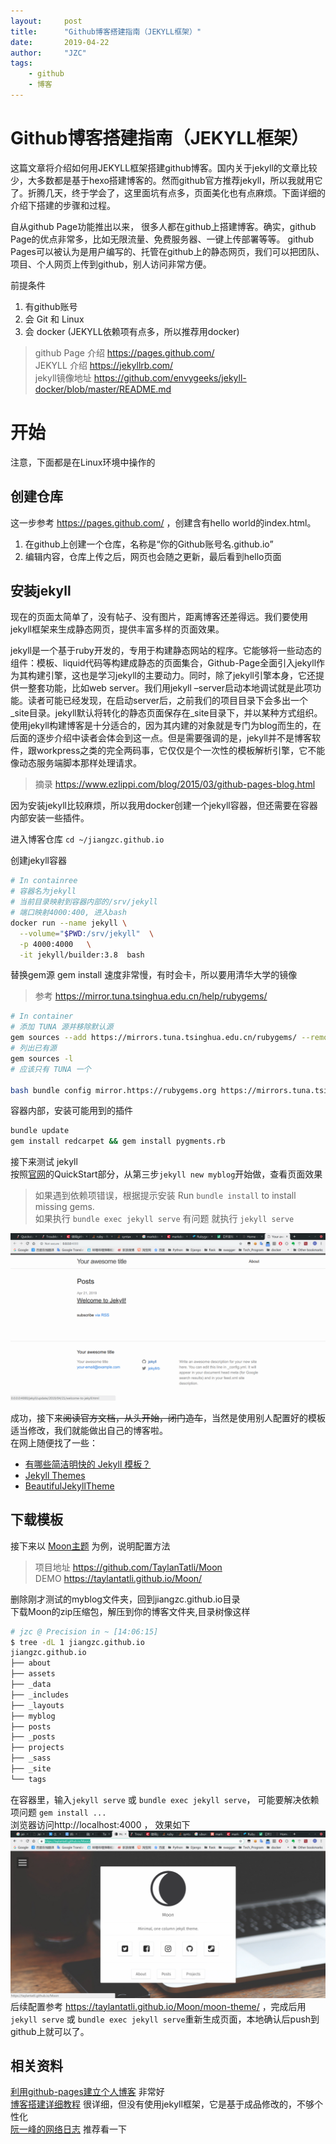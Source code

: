 ```yaml
---
layout:     post
title:      "Github博客搭建指南（JEKYLL框架）"
date:       2019-04-22
author:     "JZC"
tags:
    - github
    - 博客
---
```

# Github博客搭建指南（JEKYLL框架）

这篇文章将介绍如何用JEKYLL框架搭建github博客。国内关于jekyll的文章比较少，大多数都是基于hexo搭建博客的。然而github官方推荐jekyll，所以我就用它了。折腾几天，终于学会了，这里面坑有点多，页面美化也有点麻烦。下面详细的介绍下搭建的步骤和过程。

自从github Page功能推出以来， 很多人都在github上搭建博客。确实，github Page的优点非常多，比如无限流量、免费服务器、一键上传部署等等。
github Pages可以被认为是用户编写的、托管在github上的静态网页，我们可以把团队、项目、个人网页上传到github，别人访问非常方便。

前提条件
1. 有github账号
2. 会 Git 和 Linux
3. 会 docker (JEKYLL依赖项有点多，所以推荐用docker)

> github Page 介绍 https://pages.github.com/  
> JEKYLL 介绍 https://jekyllrb.com/  
> jekyll镜像地址 https://github.com/envygeeks/jekyll-docker/blob/master/README.md

# 开始
注意，下面都是在Linux环境中操作的  
## 创建仓库
这一步参考 https://pages.github.com/  ，创建含有hello world的index.html。  
1. 在github上创建一个仓库，名称是“你的Github账号名.github.io”  
2. 编辑内容，仓库上传之后，网页也会随之更新，最后看到hello页面  

## 安装jekyll
现在的页面太简单了，没有帖子、没有图片，距离博客还差得远。我们要使用jekyll框架来生成静态网页，提供丰富多样的页面效果。

jekyll是一个基于ruby开发的，专用于构建静态网站的程序。它能够将一些动态的组件：模板、liquid代码等构建成静态的页面集合，Github-Page全面引入jekyll作为其构建引擎，这也是学习jekyll的主要动力。同时，除了jekyll引擎本身，它还提供一整套功能，比如web server。我们用jekyll –server启动本地调试就是此项功能。读者可能已经发现，在启动server后，之前我们的项目目录下会多出一个_site目录。jekyll默认将转化的静态页面保存在_site目录下，并以某种方式组织。使用jekyll构建博客是十分适合的，因为其内建的对象就是专门为blog而生的，在后面的逐步介绍中读者会体会到这一点。但是需要强调的是，jekyll并不是博客软件，跟workpress之类的完全两码事，它仅仅是个一次性的模板解析引擎，它不能像动态服务端脚本那样处理请求。
> 摘录 https://www.ezlippi.com/blog/2015/03/github-pages-blog.html

因为安装jekyll比较麻烦，所以我用docker创建一个jekyll容器，但还需要在容器内部安装一些插件。  

进入博客仓库 `cd ~/jiangzc.github.io`  

创建jekyll容器
```bash 
# In containree
# 容器名为jekyll
# 当前目录映射到容器内部的/srv/jekyll
# 端口映射4000:400, 进入bash
docker run --name jekyll \
  --volume="$PWD:/srv/jekyll"  \
  -p 4000:4000	 \
  -it jekyll/builder:3.8  bash
```

替换gem源
gem install 速度非常慢，有时会卡，所以要用清华大学的镜像
> 参考 https://mirror.tuna.tsinghua.edu.cn/help/rubygems/

```bash
# In container
# 添加 TUNA 源并移除默认源
gem sources --add https://mirrors.tuna.tsinghua.edu.cn/rubygems/ --remove https://rubygems.org/
# 列出已有源
gem sources -l
# 应该只有 TUNA 一个

bash bundle config mirror.https://rubygems.org https://mirrors.tuna.tsinghua.edu.cn/rubygems
```

容器内部，安装可能用到的插件
```bash
bundle update
gem install redcarpet && gem install pygments.rb
```

接下来测试 jekyll  
按照[官网](https://jekyllrb.com/docs/)的QuickStart部分，从第三步`jekyll new myblog`开始做，查看页面效果
> 如果遇到依赖项错误，根据提示安装 Run `bundle install` to install missing gems.  
如果执行 `bundle exec jekyll serve` 有问题
就执行 `jekyll serve `

![](blog_pics/pic1.png)   

成功，接下来~~阅读官方文档，从头开始，闭门造车~~，当然是使用别人配置好的模板适当修改，我们就能做出自己的博客啦。    
在网上随便找了一些：
+ [有哪些简洁明快的 Jekyll 模板？](https://www.zhihu.com/question/20223939)
+ [Jekyll Themes](http://jekyllthemes.org/)
+ [BeautifulJekyllTheme](https://www.chairyfish.com/BeautifulJekyllTheme/)

## 下载模板
接下来以 [Moon主题](https://taylantatli.github.io/Moon/) 为例，说明配置方法  
> 项目地址 https://github.com/TaylanTatli/Moon   
> DEMO  https://taylantatli.github.io/Moon/

删除刚才测试的myblog文件夹，回到jiangzc.github.io目录   
下载Moon的zip压缩包，解压到你的博客文件夹,目录树像这样
```bash
# jzc @ Precision in ~ [14:06:15] 
$ tree -dL 1 jiangzc.github.io
jiangzc.github.io
├── about
├── assets
├── _data
├── _includes
├── _layouts
├── myblog
├── posts
├── _posts
├── projects
├── _sass
├── _site
└── tags
```
在容器里，输入`jekyll serve` 或 `bundle exec jekyll serve`， 可能要解决依赖项问题 `gem install ...`  
浏览器访问http://localhost:4000 ， 效果如下
![](blog_pics/pic2.png)
后续配置参考 https://taylantatli.github.io/Moon/moon-theme/ ，完成后用`jekyll serve` 或 `bundle exec jekyll serve`重新生成页面，本地确认后push到github上就可以了。

## 相关资料
[利用github-pages建立个人博客](https://www.ezlippi.com/blog/2015/03/github-pages-blog.html)  非常好   
[博客搭建详细教程](https://github.com/qiubaiying/qiubaiying.github.io/wiki/%E5%8D%9A%E5%AE%A2%E6%90%AD%E5%BB%BA%E8%AF%A6%E7%BB%86%E6%95%99%E7%A8%8B)
 很详细，但没有使用jekyll框架，它是基于成品修改的，不够个性化  
[阮一峰的网络日志](http://www.ruanyifeng.com/blog/2012/08/blogging_with_jekyll.html) 推荐看一下